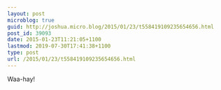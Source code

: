```yaml
---
layout: post
microblog: true
guid: http://joshua.micro.blog/2015/01/23/t558419109235654656.html
post_id: 39093
date: 2015-01-23T11:21:05+1100
lastmod: 2019-07-30T17:41:38+1100
type: post
url: /2015/01/23/t558419109235654656.html
---
```

Waa-hay!

